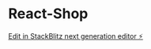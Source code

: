 # React-Shop

[Edit in StackBlitz next generation editor ⚡️](https://stackblitz.com/~/github.com/livingInACarrot/React-Shop)